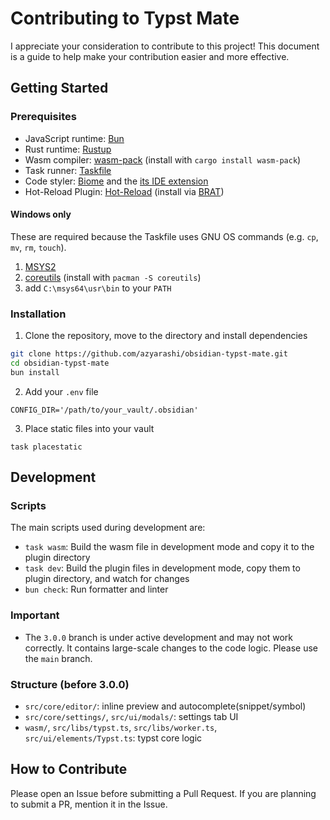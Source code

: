 # Contributing to Typst Mate

I appreciate your consideration to contribute to this project!
This document is a guide to help make your contribution easier and more effective.

## Getting Started

### Prerequisites

- JavaScript runtime: [Bun](https://bun.sh)
- Rust runtime: [Rustup](https://rustup.rs)
- Wasm compiler: [wasm-pack](https://drager.github.io/wasm-pack/) (install with `cargo install wasm-pack`)
- Task runner: [Taskfile](https://taskfile.dev)
- Code styler: [Biome](https://biomejs.dev/) and the [its IDE extension](https://biomejs.dev/guides/editors/first-party-extensions/)
- Hot-Reload Plugin: [Hot-Reload](https://github.com/obsidianmd/obsidian-hot-reload) (install via [BRAT](https://obsidian.md/plugins?id=obsidian42-brat))

#### Windows only

These are required because the Taskfile uses GNU OS commands (e.g. `cp`, `mv`, `rm`, `touch`).
1. [MSYS2](https://www.msys2.org/)
2. [coreutils](https://packages.msys2.org/packages/coreutils) (install with `pacman -S coreutils`)
3. add `C:\msys64\usr\bin` to your `PATH`

### Installation

1. Clone the repository, move to the directory and install dependencies

```bash
git clone https://github.com/azyarashi/obsidian-typst-mate.git
cd obsidian-typst-mate
bun install
```

2. Add your `.env` file

```
CONFIG_DIR='/path/to/your_vault/.obsidian'
```

3. Place static files into your vault

```
task placestatic
```

## Development

### Scripts

The main scripts used during development are:

- `task wasm`: Build the wasm file in development mode and copy it to the plugin directory
- `task dev`:  Build the plugin files in development mode, copy them to plugin directory, and watch for changes
- `bun check`: Run formatter and linter

### Important

- The `3.0.0` branch is under active development and may not work correctly. It contains large-scale changes to the code logic. Please use the `main` branch.

### Structure (before 3.0.0)

- `src/core/editor/`: inline preview and autocomplete(snippet/symbol)
- `src/core/settings/`, `src/ui/modals/`: settings tab UI
- `wasm/`, `src/libs/typst.ts`, `src/libs/worker.ts`, `src/ui/elements/Typst.ts`: typst core logic

## How to Contribute

Please open an Issue before submitting a Pull Request.
If you are planning to submit a PR, mention it in the Issue.

